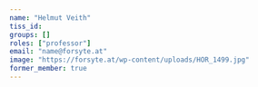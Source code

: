 ```yaml
---
name: "Helmut Veith"
tiss_id: 
groups: []
roles: ["professor"]
email: "name@forsyte.at"
image: "https://forsyte.at/wp-content/uploads/HOR_1499.jpg"
former_member: true
---
```


<!--
Your custom content goes here.
-->